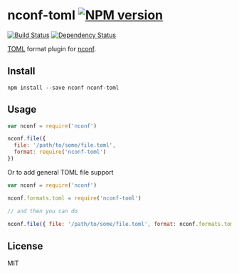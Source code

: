 # nconf-toml [![NPM version](https://img.shields.io/npm/v/nconf-toml.svg)](https://www.npmjs.org/package/nconf-toml)

[![Build Status](https://img.shields.io/travis/RobLoach/nconf-toml/master.svg)](https://travis-ci.org/RobLoach/nconf-toml)
[![Dependency Status](https://david-dm.org/RobLoach/nconf-toml.png)](https://david-dm.org/RobLoach/nconf-toml)

[TOML](http://github.com/toml-lang/toml) format plugin for [nconf](http://npm.im/nconf).

## Install

    npm install --save nconf nconf-toml

## Usage

``` javascript
var nconf = require('nconf')

nconf.file({
  file: '/path/to/some/file.toml',
  format: require('nconf-toml')
})
```

Or to add general TOML file support

``` javascript
var nconf = require('nconf')

nconf.formats.toml = require('nconf-toml')

// and then you can do

nconf.file({ file: '/path/to/some/file.toml', format: nconf.formats.toml })
```

## License

MIT
